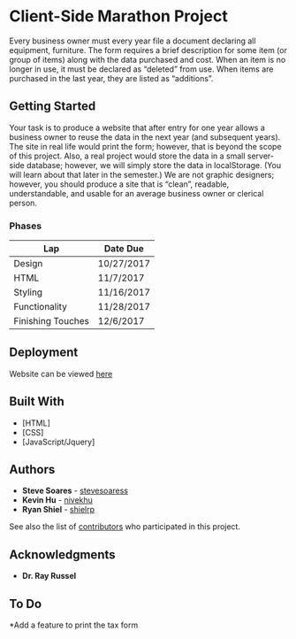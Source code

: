# Client-Side Marathon Project
Every business owner must every year file a document declaring all equipment, furniture. The form
requires a brief description for some item (or group of items) along with the data purchased and cost.
When an item is no longer in use, it must be declared as “deleted” from use. When items are purchased
in the last year, they are listed as “additions”.

## Getting Started

Your task is to produce a website that after entry for one year allows a business owner to reuse the data
in the next year (and subsequent years). The site in real life would print the form; however, that is
beyond the scope of this project.
Also, a real project would store the data in a small server-side database; however, we will simply store
the data in localStorage. (You will learn about that later in the semester.)
We are not graphic designers; however, you should produce a site that is “clean”, readable,
understandable, and usable for an average business owner or clerical person.

### Phases
| Lap | Date Due |
| --- | --- |
| Design | 10/27/2017 |
| HTML | 11/7/2017 |
| Styling | 11/16/2017 |
| Functionality | 11/28/2017 |
| Finishing Touches | 12/6/2017 |

## Deployment

Website can be viewed [here](http://student.cs.appstate.edu/soaresss/ClientSide-Marathon/html/)

## Built With

* [HTML]
* [CSS]
* [JavaScript/Jquery]


## Authors

* **Steve Soares** - [stevesoaress](https://github.com/stevesoaress)
* **Kevin Hu** - [nivekhu](https://github.com/nivekhu)
* **Ryan Shiel** - [shielrp](https://github.com/shielrp)

See also the list of [contributors](https://github.com/nivekhu/ClientSide-Marathon) who participated in this project.

## Acknowledgments
* **Dr. Ray Russel**

## To Do
*Add a feature to print the tax form

